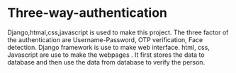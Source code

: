 # Three-way-authentication
Django,htmal,css,javascript is used to make this project. The three factor of the authentication are Username-Password, OTP verification, Face detection. Django  framework is use to make web interface. html, css, Javascript are use to make the webpages . It first stores the data to database and then use the data from database to verify the person.
